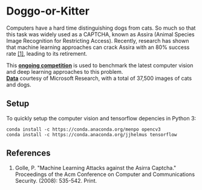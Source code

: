 # Doggo-or-Kitter
Computers have a hard time distinguishing dogs from cats. So much so that this task was widely used as a CAPTCHA, known as Assira (Animal Species Image Recognition for Restricting Access). Recently, research has shown that machine learning approaches can crack Assira with an 80% success rate [[1]](http://xenon.stanford.edu/~pgolle/papers/dogcat.pdf), leading to its retirement.

This [**ongoing competition**](https://www.kaggle.com/c/dogs-vs-cats-redux-kernels-edition) is used to benchmark the latest computer vision and deep learning approaches to this problem. <br/>
[**Data**](https://www.kaggle.com/c/dogs-vs-cats-redux-kernels-edition/data) courtesy of Microsoft Research, with a total of 37,500 images of cats and dogs.

Setup
-----
To quickly setup the computer vision and tensorflow depencies in Python 3:

    conda install -c https://conda.anaconda.org/menpo opencv3
    conda install -c https://conda.anaconda.org/jjhelmus tensorflow

References
----

1. Golle, P. "Machine Learning Attacks against the Asirra Captcha." Proceedings of the Acm Conference on Computer and Communications Security. (2008): 535-542. Print. 
